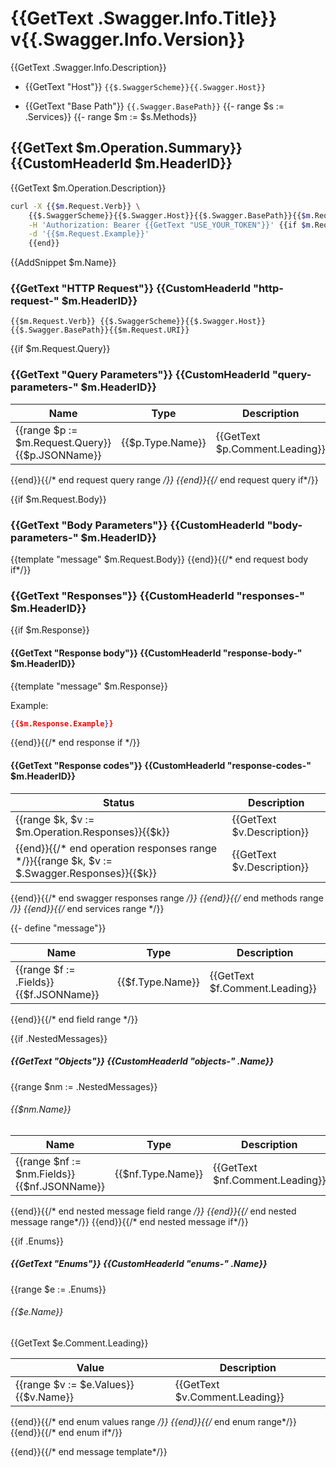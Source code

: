 # {{GetText .Swagger.Info.Title}} v{{.Swagger.Info.Version}}

{{GetText .Swagger.Info.Description}}

* {{GetText "Host"}} `{{$.SwaggerScheme}}{{.Swagger.Host}}`

* {{GetText "Base Path"}} `{{.Swagger.BasePath}}`
{{- range $s := .Services}}
{{- range $m := $s.Methods}}

## {{GetText $m.Operation.Summary}} {{CustomHeaderId $m.HeaderID}}

{{GetText $m.Operation.Description}}

```sh
curl -X {{$m.Request.Verb}} \
	{{$.SwaggerScheme}}{{$.Swagger.Host}}{{$.Swagger.BasePath}}{{$m.Request.URI}} \
	-H 'Authorization: Bearer {{GetText "USE_YOUR_TOKEN"}}' {{if $m.Request.Example}}\
	-d '{{$m.Request.Example}}'
	{{end}}
```

{{AddSnippet $m.Name}}

### {{GetText "HTTP Request"}} {{CustomHeaderId "http-request-" $m.HeaderID}}

`{{$m.Request.Verb}} {{$.SwaggerScheme}}{{$.Swagger.Host}}{{$.Swagger.BasePath}}{{$m.Request.URI}}`

{{if $m.Request.Query}}

### {{GetText "Query Parameters"}} {{CustomHeaderId "query-parameters-" $m.HeaderID}}

Name | Type | Description
---- | ---- | -----------
{{range $p := $m.Request.Query}}{{$p.JSONName}} | {{$p.Type.Name}} |{{GetText $p.Comment.Leading}}
{{end}}{{/* end request query range */}}
{{end}}{{/* end request query if*/}}

{{if $m.Request.Body}}
### {{GetText "Body Parameters"}} {{CustomHeaderId "body-parameters-" $m.HeaderID}}
{{template "message" $m.Request.Body}}
{{end}}{{/* end request body if*/}}

### {{GetText "Responses"}} {{CustomHeaderId "responses-" $m.HeaderID}}

{{if $m.Response}}

#### {{GetText "Response body"}} {{CustomHeaderId "response-body-" $m.HeaderID}}
{{template "message" $m.Response}}

Example:

```json
{{$m.Response.Example}}
```
{{end}}{{/* end response if */}}

#### {{GetText "Response codes"}} {{CustomHeaderId "response-codes-" $m.HeaderID}}

Status | Description
------ | -----------
{{range $k, $v := $m.Operation.Responses}}{{$k}} | {{GetText $v.Description}}
{{end}}{{/* end operation responses range */}}{{range $k, $v := $.Swagger.Responses}}{{$k}} | {{GetText $v.Description}}
{{end}}{{/* end swagger responses range */}}
{{end}}{{/* end methods range */}}
{{end}}{{/* end services range */}}

{{- define "message"}}

Name | Type | Description
---- | ---- | -----------
{{range $f := .Fields}}{{$f.JSONName}} | {{$f.Type.Name}} | {{GetText $f.Comment.Leading}}
{{end}}{{/* end field range */}}

{{if .NestedMessages}}
##### {{GetText "Objects"}} {{CustomHeaderId "objects-" .Name}}

{{range $nm := .NestedMessages}}
###### {{$nm.Name}}

Name | Type | Description
---- | ---- | -----------
{{range $nf := $nm.Fields}}{{$nf.JSONName}} | {{$nf.Type.Name}} | {{GetText $nf.Comment.Leading}}
{{end}}{{/* end nested message field range */}}
{{end}}{{/* end nested message range*/}}
{{end}}{{/* end nested message if*/}}


{{if .Enums}}
##### {{GetText "Enums"}} {{CustomHeaderId "enums-" .Name}}

{{range $e := .Enums}}
###### {{$e.Name}}

{{GetText $e.Comment.Leading}}

Value | Description
----- | -----------
{{range $v := $e.Values}}{{$v.Name}} | {{GetText $v.Comment.Leading}}
{{end}}{{/* end enum values range */}}
{{end}}{{/* end enum range*/}}
{{end}}{{/* end enum if*/}}

{{end}}{{/* end message template*/}}

